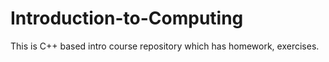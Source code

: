 # Introduction-to-Computing
This is C++ based intro course repository which has homework, exercises.
